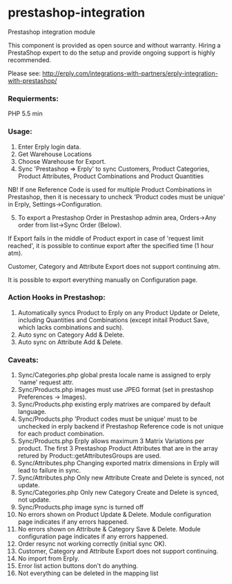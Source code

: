 prestashop-integration
======================

Prestashop integration module

This component is provided as open source and without warranty.
Hiring a PrestaShop expert to do the setup and provide ongoing support is highly recommended.

Please see: http://erply.com/integrations-with-partners/erply-integration-with-prestashop/

### Requierments:
PHP 5.5 min

### Usage:
1. Enter Erply login data.
2. Get Warehouse Locations
3. Choose Warehouse for Export.
4. Sync 'Prestashop => Erply' to sync Customers, Product Categories, Product Attributes, Product Combinations and Product Quantities

NB! If one Reference Code is used for multiple Product Combinations in Prestashop, then it is necessary to uncheck 'Product codes must be unique' in Erply, Settings->Configuration.

5. To export a Prestashop Order in Prestashop admin area, Orders->Any order from list->Sync Order (Below).

If Export fails in the middle of Product export in case of 'request limit reached', it is possible to continue export after the specified time (1 hour atm).

Customer, Category and Attribute Export does not support continuing atm.

It is possible to export everything manually on Configuration page.

### Action Hooks in Prestashop:
1. Automatically syncs Product to Erply on any Product Update or Delete, including Quantities and Combinations (except initail Product Save, which lacks combinations and such).
2. Auto sync on Category Add & Delete.
3. Auto sync on Attribute Add & Delete.

### Caveats:
1. Sync/Categories.php global presta locale name is assigned to erply 'name' request attr.
2. Sync/Products.php images must use JPEG format (set in prestashop Preferences -> Images).
3. Sync/Products.php existing erply matrixes are compared by default language.
4. Sync/Products.php 'Product codes must be unique' must to be unchecked in erply backend if Prestashop Reference code is not unique for each product combination.
5. Sync/Products.php Erply allows maximum 3 Matrix Variations per product. The first 3 Prestashop Product Attributes that are in the array retured by Product::getAttributesGroups are used.
6. Sync/Attributes.php Changing exported matrix dimensions in Erply will lead to failure in sync.
7. Sync/Attributes.php Only new Attribute Create and Delete is synced, not update.
8. Sync/Categories.php Only new Category Create and Delete is synced, not update.
9. Sync/Products.php image sync is turned off
10. No errors shown on Product Update & Delete. Module configuration page indicates if any errors happened.
11. No errors shown on Attribute & Category Save & Delete. Module configuration page indicates if any errors happened.
12. Order resync not working correctly (initial sync OK).
13. Customer, Category and Attribute Export does not support continuing.
14. No import from Erply.
15. Error list action buttons don't do anything.
16. Not everything can be deleted in the mapping list